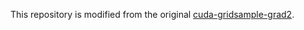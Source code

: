 This repository is modified from the original [cuda-gridsample-grad2](https://github.com/AliaksandrSiarohin/cuda-gridsample-grad2).